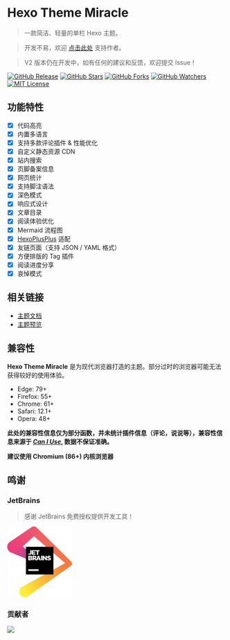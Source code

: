 # Hexo Theme Miracle

> 一款简洁、轻量的单栏 Hexo 主题。

> 开发不易，欢迎 [点击此处](https://afdian.net/@ocoke) 支持作者。

> V2 版本仍在开发中，如有任何的建议和反馈，欢迎提交 Issue！

<a href="https://github.com/hifun-team/hexo-theme-miracle/releases/"><img src="https://badgen.net/github/release/hifun-team/hexo-theme-miracle" alt="GitHub Release"></a>
<a href="https://github.com/hifun-team/hexo-theme-miracle/stargazers"><img src="https://badgen.net/github/stars/hifun-team/hexo-theme-miracle" alt="GitHub Stars"></a>
<a href="https://github.com/hifun-team/hexo-theme-miracle/network/members"><img src="https://badgen.net/github/forks/hifun-team/hexo-theme-miracle" alt="GitHub Forks"></a>
<a href="https://github.com/hifun-team/hexo-theme-miracle/watchers"><img src="https://badgen.net/github/watchers/hifun-team/hexo-theme-miracle" alt="GitHub Watchers"></a>
<a href="https://github.com/hifun-team/hexo-theme-miracle/blob/master/LICENSE"><img src="https://badgen.net/github/license/hifun-team/hexo-theme-miracle" alt="MIT License"></a>

## 功能特性

- [x] 代码高亮
- [x] 内置多语言
- [x] 支持多款评论插件 & 性能优化
- [x] 自定义静态资源 CDN
- [x] 站内搜索
- [x] 页脚备案信息
- [x] 网页统计
- [x] 支持脚注语法
- [x] 深色模式
- [x] 响应式设计
- [x] 文章目录
- [x] 阅读体验优化
- [x] Mermaid 流程图
- [x] [HexoPlusPlus](https://hexoplusplus.js.org) 适配
- [x] 友链页面（支持 JSON / YAML 格式）
- [x] 方便排版的 Tag 插件
- [x] 阅读进度分享
- [x] 哀悼模式

## 相关链接

- [主题文档](https://www.notion.so/Miracle-49659de5b1764e908c7496418f06277e)
- [主题预览](https://blog.yfun.top/)

## 兼容性

**Hexo Theme Miracle** 是为现代浏览器打造的主题。部分过时的浏览器可能无法获得较好的使用体验。


- Edge: 79+
- Firefox: 55+
- Chrome: 61+
- Safari: 12.1+
- Opera: 48+

**此处的兼容性信息仅为部分函数，并未统计插件信息（评论，说说等），兼容性信息来源于 *[Can I Use](https://caniuse.com/)*, 数据不保证准确。**

**建议使用 Chromium (86+) 内核浏览器**

## 鸣谢

### JetBrains

> 感谢 JetBrains 免费授权提供开发工具！

<a title="鸣谢 JetBrains 免费授权开发工具" href="https://www.jetbrains.com/" target="_blank">
  <img src="https://raw.githubusercontent.com/fluid-dev/static/690616966f34a58d66aa15ac7b550dd7bbc03967/hexo-theme-fluid/jetbrains.svg" width="150" alt="JetBrains">
</a>

### 贡献者

![](https://contrib.rocks/image?repo=hifun-team/hexo-theme-miracle)
